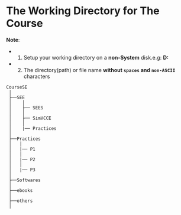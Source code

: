 # The Working Directory for The Course

**Note**: 

* 1. Setup your working directory on a **non-System** disk.e.g: **D:**

* 2. The directory(path) or file name **without `spaces` and `non-ASCII`** characters 

```
CourseSE
 │
 ├──SEE
 │    │
 │    ├── SEES
 │    │      
 │    ├── SimVCCE
 │    │
 │    |── Practices
 │        
 ├──Practices
 │   │ 
 │   |── P1
 │   │ 
 │   |── P2
 │   │ 
 │   |── P3
 │   
 ├──Softwares
 │
 ├──ebooks
 │
 ├──others
 │

``` 


